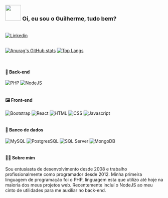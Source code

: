 <div style="display: inline_block;">
  <h3 style="font-size: 18px;">
    <img src="https://i.pinimg.com/originals/71/21/d5/7121d581f292b50843cd7f70d91dd9ef.gif" width="50em" /> 
    Oi, eu sou o Guilherme, tudo bem?
  </h3>
</div>

<br>

<div>
  <a href="https://www.linkedin.com/in/devguiandrade/" target="_blank">
    <img src="https://img.shields.io/badge/LinkedIn-0077B5?style=for-the-badge&logo=linkedin&logoColor=white" alt="Linkedin" title="Meu Linkedin" />
  </a>
</div>

<br>

[![Anurag's GitHub stats](https://github-readme-stats.vercel.app/api?username=amazingbits&theme=dark&locale=pt-br)](https://github.com/amazingbits)
[![Top Langs](https://github-readme-stats.vercel.app/api/top-langs/?username=amazingbits&theme=dark&layout=compact&locale=pt-br)](https://github.com/amazingbits)

<br>

<div>
  <h4>🎨 Back-end</h4>
  <img src="https://img.shields.io/badge/PHP-777BB4?style=for-the-badge&logo=php&logoColor=white" alt="PHP" title="PHP" />
  <img src="https://img.shields.io/badge/Node.js-43853D?style=for-the-badge&logo=node.js&logoColor=white" alt="NodeJS" title="NodeJS" />
</div>

<br>

<div>
  <h4>🖼 Front-end</h4>
  <img src="https://img.shields.io/badge/Bootstrap-563D7C?style=for-the-badge&logo=bootstrap&logoColor=white" alt="Bootstrap" title="Bootstrap" />
  <img src="https://img.shields.io/badge/React-20232A?style=for-the-badge&logo=react&logoColor=61DAFB" alt="React" title="React" />
  <img src="https://img.shields.io/badge/HTML5-E34F26?style=for-the-badge&logo=html5&logoColor=white" alt="HTML" title="HTML" />
  <img src="https://img.shields.io/badge/CSS3-1572B6?style=for-the-badge&logo=css3&logoColor=white" alt="CSS" title="CSS" />
  <img src="https://img.shields.io/badge/JavaScript-F7DF1E?style=for-the-badge&logo=javascript&logoColor=black" alt="Javascript" title="Javascript" />
</div>

<br>

<div>
  <h4>📀 Banco de dados</h4>
  <img src="https://img.shields.io/badge/MySQL-00000F?style=for-the-badge&logo=mysql&logoColor=white" alt="MySQL" title="MySQL" />
  <img src="https://img.shields.io/badge/PostgreSQL-316192?style=for-the-badge&logo=postgresql&logoColor=white" alt="PostgresSQL" title="PostgresSQL" />
  <img src="https://img.shields.io/badge/Microsoft_SQL_Server-CC2927?style=for-the-badge&logo=microsoft-sql-server&logoColor=white" alt="SQL Server" title="SQL Server" />
  <img src="https://img.shields.io/badge/MongoDB-4EA94B?style=for-the-badge&logo=mongodb&logoColor=white" alt="MongoDB" title="MongoDB" />
</div>

<br>

<div>
  <h4>👨‍🦱 Sobre mim</h4>
  <p>Sou entusiasta de desenvolvimento desde 2008 e trabalho profissionalmente como programador desde 2012. Minha primeira linguagem de programação foi o PHP, linguagem esta que utilizo até hoje na maioria dos meus projetos web. Recentemente incluí o NodeJS ao meu cinto de utilidades para me auxiliar no back-end.</p>
</div>
